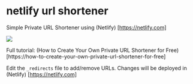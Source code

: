 # netlify url shortener
Simple Private URL Shortener using (Netlify) [https://netlify.com]

[<img src="https://www.netlify.com/img/deploy/button.svg">](https://app.netlify.com/start/deploy?repository=https://github.com/gijo-varghese/netlify-url-shortener)

Full tutorial: (How to Create Your Own Private URL Shortener for Free) [https://how-to-create-your-own-private-url-shortener-for-free]

Edit the `_redirects` file to add/remove URLs. Changes will be deployed in (Netlify) [https://netlify.com]
